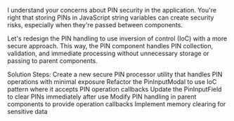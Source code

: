 I understand your concerns about PIN security in the application. You're right that storing PINs in JavaScript string variables can create security risks, especially when they're passed between components.

Let's redesign the PIN handling to use inversion of control (IoC) with a more secure approach. This way, the PIN component handles PIN collection, validation, and immediate processing without unnecessary storage or passing to parent components.

Solution Steps:
Create a new secure PIN processor utility that handles PIN operations with minimal exposure
Refactor the PinInputModal to use IoC pattern where it accepts PIN operation callbacks
Update the PinInputField to clear PINs immediately after use
Modify PIN handling in parent components to provide operation callbacks
Implement memory clearing for sensitive data
